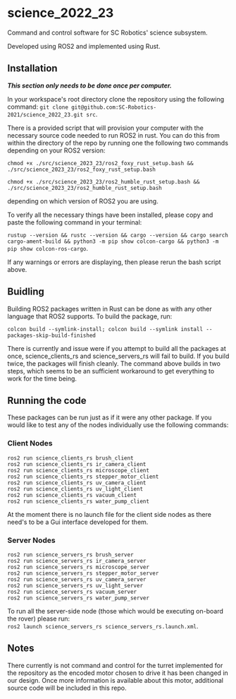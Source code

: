 # science_2022_23
Command and control software for SC Robotics' science subsystem.

Developed using ROS2 and implemented using Rust.

## Installation
***This section only needs to be done once per computer.***

In your workspace's root directory clone the repository using the following command: `git clone git@github.com:SC-Robotics-2021/science_2022_23.git src`.

There is a provided script that will provision your computer with the necessary source code needed to run ROS2 in rust. You can do this from within the directory of the repo by running one the following two commands depending on your ROS2 version:

`chmod +x ./src/science_2023_23/ros2_foxy_rust_setup.bash && ./src/science_2023_23/ros2_foxy_rust_setup.bash`

`chmod +x ./src/science_2023_23/ros2_humble_rust_setup.bash && ./src/science_2023_23/ros2_humble_rust_setup.bash`

depending on which version of ROS2 you are using.

To verify all the necessary things have been installed, please copy and paste the following command in your terminal:

`rustup --version && rustc --version && cargo --version && cargo search cargo-ament-build && python3 -m pip show colcon-cargo && python3 -m pip show colcon-ros-cargo`.

If any warnings or errors are displaying, then please rerun the bash script above.

## Buidling
Building ROS2 packages written in Rust can be done as with any other language that ROS2 supports. To build the package, run:

`colcon build --symlink-install; colcon build --symlink install --packages-skip-build-finished`

There is currently and issue were if you attempt to build all the packages at once, science_clients_rs and science_servers_rs will fail to build. If you build twice, the packages will finish cleanly. The command above builds in two steps, which seems to be an sufficient workaround to get everything to work for the time being.

## Running the code
These packages can be run just as if it were any other package. If you would like to test any of the nodes individually use the following commands:

### Client Nodes
`ros2 run science_clients_rs brush_client` \
`ros2 run science_clients_rs ir_camera_client` \
`ros2 run science_clients_rs microscope_client` \
`ros2 run science_clients_rs stepper_motor_client` \
`ros2 run science_clients_rs uv_camera_client` \
`ros2 run science_clients_rs uv_light_client` \
`ros2 run science_clients_rs vacuum_client` \
`ros2 run science_clients_rs water_pump_client`

At the moment there is no launch file for the client side nodes as there need's to be a Gui interface developed for them.

### Server Nodes
`ros2 run science_servers_rs brush_server` \
`ros2 run science_servers_rs ir_camera_server` \
`ros2 run science_servers_rs microscope_server` \
`ros2 run science_servers_rs stepper_motor_server` \
`ros2 run science_servers_rs uv_camera_server` \
`ros2 run science_servers_rs uv_light_server` \
`ros2 run science_servers_rs vacuum_server` \
`ros2 run science_servers_rs water_pump_server`

To run all the server-side node (those which would be executing on-board the rover) please run: \
`ros2 launch science_servers_rs science_servers_rs.launch.xml`.

## Notes
There currently is not command and control for the turret implemented for the repository as the encoded motor chosen to drive it has been changed in our design. Once more information is available about this motor, additional source code will be included in this repo.
